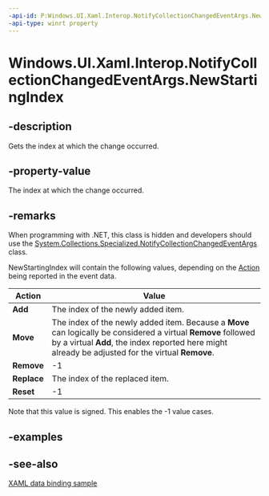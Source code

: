 ```yaml
---
-api-id: P:Windows.UI.Xaml.Interop.NotifyCollectionChangedEventArgs.NewStartingIndex
-api-type: winrt property
---
```


<!-- Property syntax
public int NewStartingIndex { get; }
-->

# Windows.UI.Xaml.Interop.NotifyCollectionChangedEventArgs.NewStartingIndex

## -description
Gets the index at which the change occurred.



## -property-value
The index at which the change occurred.

## -remarks
When programming with .NET, this class is hidden and developers should use the [System.Collections.Specialized.NotifyCollectionChangedEventArgs](/dotnet/api/system.collections.specialized.notifycollectionchangedeventargs?view=dotnet-uwp-10.0&preserve-view=true) class.

NewStartingIndex will contain the following values, depending on the [Action](notifycollectionchangedeventargs_action.md) being reported in the event data. 

| Action | Value |
|---|---|
| **Add** | The index of the newly added item. |
| **Move** | The index of the newly added item. Because a **Move** can logically be considered a virtual **Remove** followed by a virtual **Add**, the index reported here might already be adjusted for the virtual **Remove**. |
| **Remove** | -1 |
| **Replace** | The index of the replaced item. |
| **Reset** | -1 |

Note that this value is signed. This enables the -1 value cases.

## -examples

## -see-also
[XAML data binding sample](https://github.com/Microsoft/Windows-universal-samples/tree/master/Samples/XamlBind)
